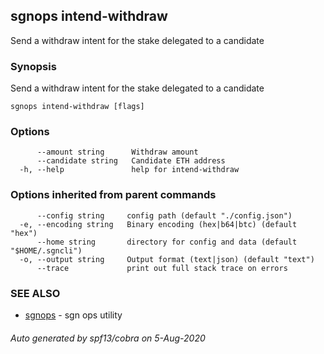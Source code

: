 ## sgnops intend-withdraw

Send a withdraw intent for the stake delegated to a candidate

### Synopsis

Send a withdraw intent for the stake delegated to a candidate

```
sgnops intend-withdraw [flags]
```

### Options

```
      --amount string      Withdraw amount
      --candidate string   Candidate ETH address
  -h, --help               help for intend-withdraw
```

### Options inherited from parent commands

```
      --config string     config path (default "./config.json")
  -e, --encoding string   Binary encoding (hex|b64|btc) (default "hex")
      --home string       directory for config and data (default "$HOME/.sgncli")
  -o, --output string     Output format (text|json) (default "text")
      --trace             print out full stack trace on errors
```

### SEE ALSO

* [sgnops](sgnops.md)	 - sgn ops utility

###### Auto generated by spf13/cobra on 5-Aug-2020
